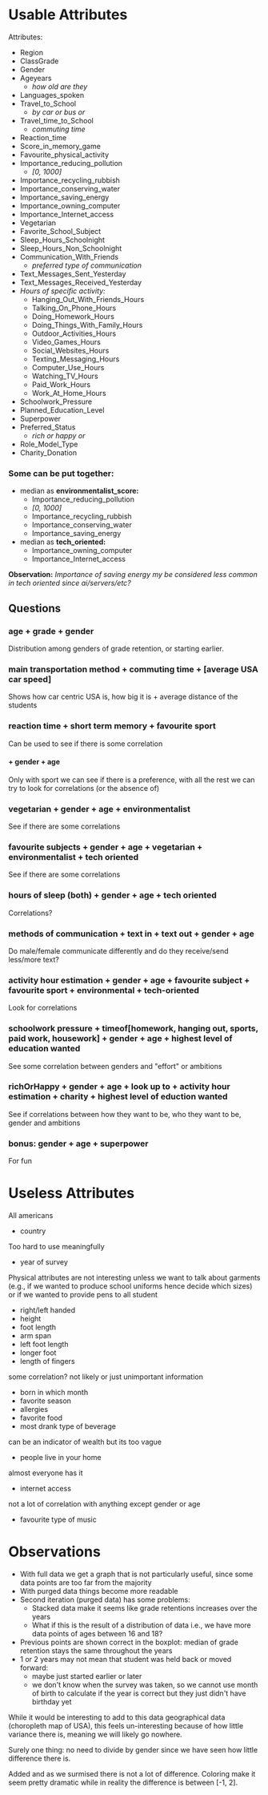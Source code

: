 # Usable Attributes

Attributes:
- Region
- ClassGrade
- Gender
- Ageyears 
  - *how old are they*
- Languages_spoken
- Travel_to_School 
  - *by car or bus or*
- Travel_time_to_School  
  - *commuting time*
- Reaction_time
- Score_in_memory_game
- Favourite_physical_activity
- Importance_reducing_pollution 
  - *[0, 1000]*
- Importance_recycling_rubbish
- Importance_conserving_water
- Importance_saving_energy
- Importance_owning_computer
- Importance_Internet_access
- Vegetarian
- Favorite_School_Subject
- Sleep_Hours_Schoolnight
- Sleep_Hours_Non_Schoolnight
- Communication_With_Friends  
  - *preferred type of communication*
- Text_Messages_Sent_Yesterday
- Text_Messages_Received_Yesterday
- *Hours of specific activity:*
    - Hanging_Out_With_Friends_Hours
    - Talking_On_Phone_Hours
    - Doing_Homework_Hours
    - Doing_Things_With_Family_Hours
    - Outdoor_Activities_Hours
    - Video_Games_Hours
    - Social_Websites_Hours
    - Texting_Messaging_Hours
    - Computer_Use_Hours
    - Watching_TV_Hours
    - Paid_Work_Hours
    - Work_At_Home_Hours
- Schoolwork_Pressure
- Planned_Education_Level
- Superpower
- Preferred_Status
  - *rich or happy or*
- Role_Model_Type
- Charity_Donation

### Some can be put together:
- median as **environmentalist_score:**
  - Importance_reducing_pollution 
  - *[0, 1000]*
  - Importance_recycling_rubbish
  - Importance_conserving_water
  - Importance_saving_energy
- median as **tech_oriented:**
  - Importance_owning_computer
  - Importance_Internet_access

**Observation:** *Importance of saving energy my be considered less common in tech oriented since ai/servers/etc?*

## Questions

### age + grade + gender 
Distribution among genders of grade retention, or starting earlier.

### main transportation method + commuting time + [average USA car speed]
Shows how car centric USA is, how big it is + average distance of the students

### reaction time + short term memory + favourite sport
Can be used to see if there is some correlation 

#### + gender + age
Only with sport we can see if there is a preference, with all the rest we can try to look for correlations (or the absence of)

### vegetarian + gender + age + environmentalist
See if there are some correlations 

### favourite subjects + gender + age + vegetarian + environmentalist + tech oriented
See if there are some correlations

### hours of sleep (both) + gender + age + tech oriented 
Correlations?

### methods of communication + text in + text out + gender + age
Do male/female communicate differently and do they receive/send less/more text?

### activity hour estimation + gender + age + favourite subject + favourite sport + environmental + tech-oriented 
Look for correlations

### schoolwork pressure + timeof[homework, hanging out, sports, paid work, housework] + gender + age + highest level of education wanted
See some correlation between genders and "effort" or ambitions

### richOrHappy + gender + age + look up to + activity hour estimation + charity + highest level of eduction wanted
See if correlations between how they want to be, who they want to be, gender and ambitions

### bonus: gender + age + superpower
For fun

# Useless Attributes

All americans
- country


Too hard to use meaningfully
- year of survey 

Physical attributes are not interesting unless we want to talk about garments (e.g., if we wanted to produce school uniforms hence decide which sizes) or if we wanted to provide pens to all student
- right/left handed
- height
- foot length
- arm span
- left foot length
- longer foot
- length of fingers


some correlation? not likely or just unimportant information
- born in which month
- favorite season 
- allergies
- favorite food
- most drank type of beverage


can be an indicator of wealth but its too vague
- people live in your home


almost everyone has it
- internet access


not a lot of correlation with anything except gender or age
- favourite type of music


# Observations

- With full data we get a graph that is not particularly useful, since some data points are too far from the majority 
- With purged data things become more readable
- Second iteration (purged data) has some problems:
  - Stacked data make it seems like grade retentions increases over the years 
  - What if this is the result of a distribution of data i.e., we have more data points of ages between 16 and 18?
- Previous points are shown correct in the boxplot: median of grade retention stays the same throughout the years
- 1 or 2 years may not mean that student was held back or moved forward:
  - maybe just started earlier or later
  - we don't know when the survey was taken, so we cannot use month of birth to calculate if the year is correct but they just didn't have birthday yet   


While it would be interesting to add to this data geographical data (choropleth map of USA), this feels un-interesting because of how little variance there is, meaning we will likely go nowhere.

Surely one thing: no need to divide by gender since we have seen how little difference there is.

Added and as we surmised there is not a lot of difference. Coloring make it seem pretty dramatic while in reality the difference is between [-1, 2].
